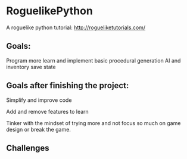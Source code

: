 # RoguelikePython

A roguelike python tutorial: http://rogueliketutorials.com/


Goals:
---
Program more
learn and implement basic procedural generation
AI and inventory
save state

Goals after finishing the project:
---
Simplify and improve code

Add and remove features to learn

Tinker with the mindset of trying more and not focus so much on game design or break the game.

Challenges
---
